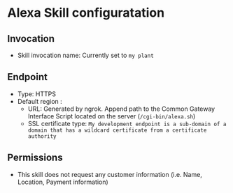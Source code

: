 # Alexa Skill configuratation

## Invocation

- Skill invocation name: Currently set to `my plant`


## Endpoint

- Type: HTTPS
- Default region :
    - URL: Generated by ngrok. Append path to the Common Gateway Interface Script located on the server (`/cgi-bin/alexa.sh`)
    - SSL certificate type: `My development endpoint is a sub-domain of a domain that has a wildcard certificate from a certificate authority`

## Permissions

- This skill does not request any customer information (i.e. Name, Location, Payment information)